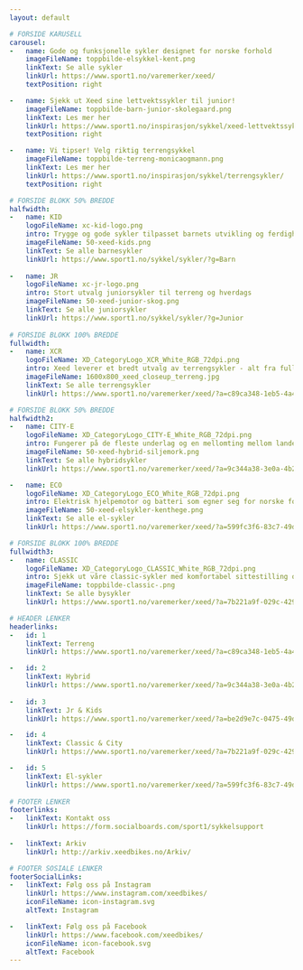 ```yaml
---
layout: default

# FORSIDE KARUSELL
carousel:
-   name: Gode og funksjonelle sykler designet for norske forhold
    imageFileName: toppbilde-elsykkel-kent.png
    linkText: Se alle sykler
    linkUrl: https://www.sport1.no/varemerker/xeed/
    textPosition: right

-   name: Sjekk ut Xeed sine lettvektssykler til junior!
    imageFileName: toppbilde-barn-junior-skolegaard.png
    linkText: Les mer her
    linkUrl: https://www.sport1.no/inspirasjon/sykkel/xeed-lettvektssykler-til-barn-og-jr/
    textPosition: right

-   name: Vi tipser! Velg riktig terrengsykkel
    imageFileName: toppbilde-terreng-monicaogmann.png
    linkText: Les mer her
    linkUrl: https://www.sport1.no/inspirasjon/sykkel/terrengsykler/
    textPosition: right

# FORSIDE BLOKK 50% BREDDE 
halfwidth:
-   name: KID
    logoFileName: xc-kid-logo.png
    intro: Trygge og gode sykler tilpasset barnets utvikling og ferdigheter
    imageFileName: 50-xeed-kids.png
    linkText: Se alle barnesykler
    linkUrl: https://www.sport1.no/sykkel/sykler/?g=Barn
    
-   name: JR
    logoFileName: xc-jr-logo.png
    intro: Stort utvalg juniorsykler til terreng og hverdags
    imageFileName: 50-xeed-junior-skog.png
    linkText: Se alle juniorsykler
    linkUrl: https://www.sport1.no/sykkel/sykler/?g=Junior
    
# FORSIDE BLOKK 100% BREDDE 
fullwidth:
-   name: XCR
    logoFileName: XD_CategoryLogo_XCR_White_RGB_72dpi.png
    intro: Xeed leverer et bredt utvalg av terrengsykler - alt fra fulldempere for stisykling til lynraske maratonracere for grus og raske stier
    imageFileName: 1600x800_xeed_closeup_terreng.jpg
    linkText: Se alle terrengsykler
    linkUrl: https://www.sport1.no/varemerker/xeed/?a=c89ca348-1eb5-4a46-a253-731fe22b8465

# FORSIDE BLOKK 50% BREDDE 
halfwidth2:
-   name: CITY-E
    logoFileName: XD_CategoryLogo_CITY-E_White_RGB_72dpi.png
    intro: Fungerer på de fleste underlag og en mellomting mellom landevei- og terrengsykler
    imageFileName: 50-xeed-hybrid-siljemork.png
    linkText: Se alle hybridsykler
    linkUrl: https://www.sport1.no/varemerker/xeed/?a=9c344a38-3e0a-4b2b-88de-a5b4b04447ed

-   name: ECO
    logoFileName: XD_CategoryLogo_ECO_White_RGB_72dpi.png
    intro: Elektrisk hjelpemotor og batteri som egner seg for norske forhold
    imageFileName: 50-xeed-elsykler-kenthege.png
    linkText: Se alle el-sykler
    linkUrl: https://www.sport1.no/varemerker/xeed/?a=599fc3f6-83c7-49d3-a6ce-afe66720b86f

# FORSIDE BLOKK 100% BREDDE 
fullwidth3:
-   name: CLASSIC
    logoFileName: XD_CategoryLogo_CLASSIC_White_RGB_72dpi.png
    intro: Sjekk ut våre classic-sykler med komfortabel sittestilling og lavt innsteg
    imageFileName: toppbilde-classic-.png
    linkText: Se alle bysykler
    linkUrl: https://www.sport1.no/varemerker/xeed/?a=7b221a9f-029c-4293-a7d4-de5e54260026

# HEADER LENKER
headerlinks:
-   id: 1
    linkText: Terreng
    linkUrl: https://www.sport1.no/varemerker/xeed/?a=c89ca348-1eb5-4a46-a253-731fe22b8465

-   id: 2
    linkText: Hybrid
    linkUrl: https://www.sport1.no/varemerker/xeed/?a=9c344a38-3e0a-4b2b-88de-a5b4b04447ed
  
-   id: 3
    linkText: Jr & Kids
    linkUrl: https://www.sport1.no/varemerker/xeed/?a=be2d9e7c-0475-49d0-ae74-81483889f816

-   id: 4
    linkText: Classic & City
    linkUrl: https://www.sport1.no/varemerker/xeed/?a=7b221a9f-029c-4293-a7d4-de5e54260026

-   id: 5
    linkText: El-sykler
    linkUrl: https://www.sport1.no/varemerker/xeed/?a=599fc3f6-83c7-49d3-a6ce-afe66720b86f
    
# FOOTER LENKER
footerlinks:
-   linkText: Kontakt oss
    linkUrl: https://form.socialboards.com/sport1/sykkelsupport
    
-   linkText: Arkiv
    linkUrl: http://arkiv.xeedbikes.no/Arkiv/

# FOOTER SOSIALE LENKER
footerSocialLinks:
-   linkText: Følg oss på Instagram
    linkUrl: https://www.instagram.com/xeedbikes/
    iconFileName: icon-instagram.svg
    altText: Instagram

-   linkText: Følg oss på Facebook
    linkUrl: https://www.facebook.com/xeedbikes/
    iconFileName: icon-facebook.svg
    altText: Facebook
---
```

